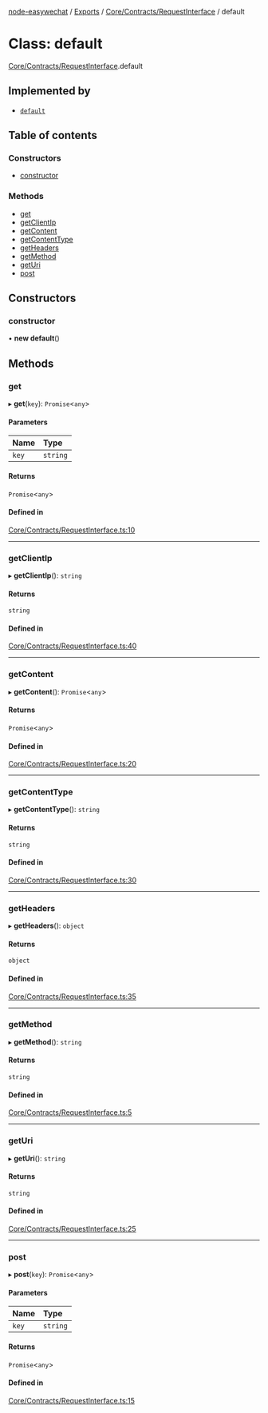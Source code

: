 [node-easywechat](../README.md) / [Exports](../modules.md) / [Core/Contracts/RequestInterface](../modules/Core_Contracts_RequestInterface.md) / default

# Class: default

[Core/Contracts/RequestInterface](../modules/Core_Contracts_RequestInterface.md).default

## Implemented by

- [`default`](Core_Http_Request.default.md)

## Table of contents

### Constructors

- [constructor](Core_Contracts_RequestInterface.default.md#constructor)

### Methods

- [get](Core_Contracts_RequestInterface.default.md#get)
- [getClientIp](Core_Contracts_RequestInterface.default.md#getclientip)
- [getContent](Core_Contracts_RequestInterface.default.md#getcontent)
- [getContentType](Core_Contracts_RequestInterface.default.md#getcontenttype)
- [getHeaders](Core_Contracts_RequestInterface.default.md#getheaders)
- [getMethod](Core_Contracts_RequestInterface.default.md#getmethod)
- [getUri](Core_Contracts_RequestInterface.default.md#geturi)
- [post](Core_Contracts_RequestInterface.default.md#post)

## Constructors

### constructor

• **new default**()

## Methods

### get

▸ **get**(`key`): `Promise`<`any`\>

#### Parameters

| Name | Type |
| :------ | :------ |
| `key` | `string` |

#### Returns

`Promise`<`any`\>

#### Defined in

[Core/Contracts/RequestInterface.ts:10](https://github.com/hpyer/node-easywechat/blob/d6465cc/src/Core/Contracts/RequestInterface.ts#L10)

___

### getClientIp

▸ **getClientIp**(): `string`

#### Returns

`string`

#### Defined in

[Core/Contracts/RequestInterface.ts:40](https://github.com/hpyer/node-easywechat/blob/d6465cc/src/Core/Contracts/RequestInterface.ts#L40)

___

### getContent

▸ **getContent**(): `Promise`<`any`\>

#### Returns

`Promise`<`any`\>

#### Defined in

[Core/Contracts/RequestInterface.ts:20](https://github.com/hpyer/node-easywechat/blob/d6465cc/src/Core/Contracts/RequestInterface.ts#L20)

___

### getContentType

▸ **getContentType**(): `string`

#### Returns

`string`

#### Defined in

[Core/Contracts/RequestInterface.ts:30](https://github.com/hpyer/node-easywechat/blob/d6465cc/src/Core/Contracts/RequestInterface.ts#L30)

___

### getHeaders

▸ **getHeaders**(): `object`

#### Returns

`object`

#### Defined in

[Core/Contracts/RequestInterface.ts:35](https://github.com/hpyer/node-easywechat/blob/d6465cc/src/Core/Contracts/RequestInterface.ts#L35)

___

### getMethod

▸ **getMethod**(): `string`

#### Returns

`string`

#### Defined in

[Core/Contracts/RequestInterface.ts:5](https://github.com/hpyer/node-easywechat/blob/d6465cc/src/Core/Contracts/RequestInterface.ts#L5)

___

### getUri

▸ **getUri**(): `string`

#### Returns

`string`

#### Defined in

[Core/Contracts/RequestInterface.ts:25](https://github.com/hpyer/node-easywechat/blob/d6465cc/src/Core/Contracts/RequestInterface.ts#L25)

___

### post

▸ **post**(`key`): `Promise`<`any`\>

#### Parameters

| Name | Type |
| :------ | :------ |
| `key` | `string` |

#### Returns

`Promise`<`any`\>

#### Defined in

[Core/Contracts/RequestInterface.ts:15](https://github.com/hpyer/node-easywechat/blob/d6465cc/src/Core/Contracts/RequestInterface.ts#L15)
